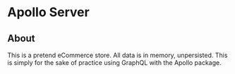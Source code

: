 # Apollo Server

## About
This is a pretend eCommerce store. All data is in memory, unpersisted. This is simply for the sake of practice using GraphQL with the Apollo package. 